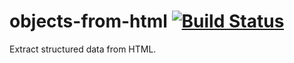 # objects-from-html [![Build Status](https://travis-ci.org/mrotaru/objects-from-html.svg?branch=master)](https://travis-ci.org/mrotaru/objects-from-html)

Extract structured data from HTML.